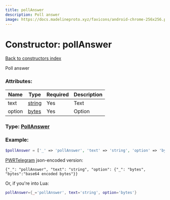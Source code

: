 ```yaml
---
title: pollAnswer
description: Poll answer
image: https://docs.madelineproto.xyz/favicons/android-chrome-256x256.png
---
```

# Constructor: pollAnswer  
[Back to constructors index](index.md)



Poll answer

### Attributes:

| Name     |    Type       | Required | Description |
|----------|---------------|----------|-------------|
|text|[string](../types/string.md) | Yes|Text|
|option|[bytes](../types/bytes.md) | Yes|Option|



### Type: [PollAnswer](../types/PollAnswer.md)


### Example:

```php
$pollAnswer = ['_' => 'pollAnswer', 'text' => 'string', 'option' => 'bytes'];
```  

[PWRTelegram](https://pwrtelegram.xyz) json-encoded version:

```
{"_": "pollAnswer", "text": "string", "option": {"_": "bytes", "bytes":"base64 encoded bytes"}}
```


Or, if you're into Lua:

```lua
pollAnswer={_='pollAnswer', text='string', option='bytes'}

```


